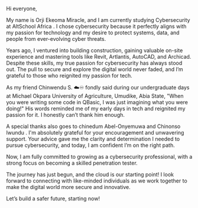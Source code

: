 ﻿Hi everyone,

My name is Orji Ekeoma Miracle, and I am currently studying Cybersecurity at AltSchool Africa . I chose cybersecurity because it perfectly aligns with my passion for technology and my desire to protect systems, data, and people from ever-evolving cyber threats.

Years ago, I ventured into building construction, gaining valuable on-site experience and mastering tools like Revit, Artlantis, AutoCAD, and Archicad. Despite these skills, my true passion for cybersecurity has always stood out. The pull to secure and explore the digital world never faded, and I’m grateful to those who reignited my passion for tech.

As my friend Chinwendu S. ☁️♾️  fondly said during our undergraduate days at Michael Okpara University of Agriculture, Umudike, Abia State, "When you were writing some code in QBasic, I was just imagining what you were doing!" His words reminded me of my early days in tech and reignited my passion for it. I honestly can’t thank him enough.

A special thanks also goes to chinedum Abel-Onyemuwa  and Chinonso Iwundu . I'm absolutely grateful for your encouragement and unwavering support. Your advice gave me the clarity and determination I needed to pursue cybersecurity, and today, I am confident I’m on the right path.

Now, I am fully committed to growing as a cybersecurity professional, with a strong focus on becoming a skilled penetration tester.

The journey has just begun, and the cloud is our starting point! I look forward to connecting with like-minded individuals as we work together to make the digital world more secure and innovative.

Let’s build a safer future, starting now!
